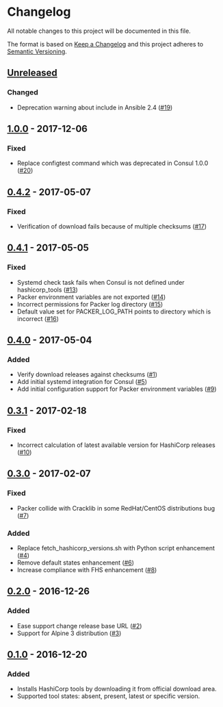 # Changelog

All notable changes to this project will be documented in this file.

The format is based on [Keep a Changelog](http://keepachangelog.com/en/1.0.0/)
and this project adheres to [Semantic Versioning](http://semver.org/spec/v2.0.0.html).

## [Unreleased](../../releases/tag/X.Y.Z)

### Changed

- Deprecation warning about include in Ansible 2.4 ([#19](../../issues/19))

## [1.0.0](../../releases/tag/1.0.0) - 2017-12-06

### Fixed

- Replace configtest command which was deprecated in Consul 1.0.0  ([#20](../../issues/20))

## [0.4.2](../../releases/tag/0.4.2) - 2017-05-07

### Fixed

- Verification of download fails because of multiple checksums ([#17](../../issues/17))

## [0.4.1](../../releases/tag/0.4.1) - 2017-05-05

### Fixed

- Systemd check task fails when Consul is not defined under hashicorp_tools ([#13](../../issues/13))
- Packer environment variables are not exported ([#14](../../issues/14))
- Incorrect permissions for Packer log directory ([#15](../../issues/15))
- Default value set for PACKER_LOG_PATH points to directory which is incorrect ([#16](../../issues/16))

## [0.4.0](../../releases/tag/0.4.0) - 2017-05-04

### Added

- Verify download releases against checksums ([#1](../../issues/1))
- Add initial systemd integration for Consul ([#5](../../issues/5))
- Add initial configuration support for Packer environment variables ([#9](../../issues/9))

## [0.3.1](../../releases/tag/0.3.1) - 2017-02-18

### Fixed

- Incorrect calculation of latest available version for HashiCorp releases ([#10](../../issues/10))

## [0.3.0](../../releases/tag/0.3.0) - 2017-02-07

### Fixed

- Packer collide with Cracklib in some RedHat/CentOS distributions bug ([#7](../../issues/7))

### Added

- Replace fetch_hashicorp_versions.sh with Python script enhancement ([#4](../../issues/4))
- Remove default states enhancement ([#6](../../issues/6))
- Increase compliance with FHS enhancement ([#8](../../issues/8))

## [0.2.0](../../releases/tag/0.2.0) - 2016-12-26

### Added

- Ease support change release base URL ([#2](../../issues/2))
- Support for Alpine 3 distribution ([#3](../../issues/3))

## [0.1.0](../../releases/tag/0.1.0) - 2016-12-20

### Added

- Installs HashiCorp tools by downloading it from official download area.
- Supported tool states: absent, present, latest or specific version.
